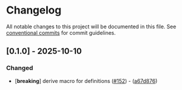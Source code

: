 # Changelog

All notable changes to this project will be documented in this file. See [conventional commits](https://www.conventionalcommits.org/) for commit guidelines.

## [0.1.0] - 2025-10-10

### Changed


-  [**breaking**] derive macro for definitions ([#152](https://github.com/beeb/lintspec/pull/152)) - ([a67d876](https://github.com/beeb/lintspec/commit/a67d876e305cf659412f96ee4345141f0a3e4df5))




